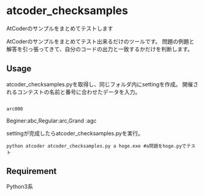# atcoder_checksamples
AtCoderのサンプルをまとめてテストします

AtCoderのサンプルをまとめてテスト出来るだけのツールです。
問題の例題と解答を引っ張ってきて、自分のコードの出力と一致するかだけを判断します。

## Usage
atcoder_checksamples.pyを取得し、同じフォルダ内にsettingを作成。
開催されるコンテストの名前と番号に合わせたデータを入力。

```:setting.txt

arc000
```
Beginer:abc,Regular:arc,Grand  :agc

settingが完成したらatcoder_checksamples.pyを実行。
```
python atcoder atcoder_checksamples.py a hoge.exe #a問題をhoge.pyでテスト
```

## Requirement
Python3系
